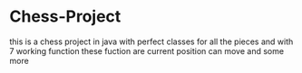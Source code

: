 # Chess-Project
this is a chess project in java
with perfect classes for all the pieces
and with 7 working function
these fuction are
current position
can move
and some more

